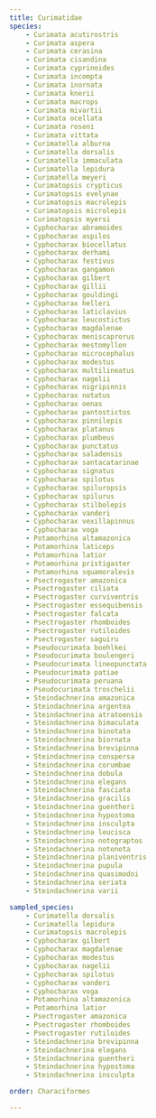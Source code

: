 ```yaml
---
title: Curimatidae
species:
    - Curimata acutirostris
    - Curimata aspera
    - Curimata cerasina
    - Curimata cisandina
    - Curimata cyprinoides
    - Curimata incompta
    - Curimata inornata
    - Curimata knerii
    - Curimata macrops
    - Curimata mivartii
    - Curimata ocellata
    - Curimata roseni
    - Curimata vittata
    - Curimatella alburna
    - Curimatella dorsalis
    - Curimatella immaculata
    - Curimatella lepidura
    - Curimatella meyeri
    - Curimatopsis crypticus
    - Curimatopsis evelynae
    - Curimatopsis macrolepis
    - Curimatopsis microlepis
    - Curimatopsis myersi
    - Cyphocharax abramoides
    - Cyphocharax aspilos
    - Cyphocharax biocellatus
    - Cyphocharax derhami
    - Cyphocharax festivus
    - Cyphocharax gangamon
    - Cyphocharax gilbert
    - Cyphocharax gillii
    - Cyphocharax gouldingi
    - Cyphocharax helleri
    - Cyphocharax laticlavius
    - Cyphocharax leucostictus
    - Cyphocharax magdalenae
    - Cyphocharax meniscaprorus
    - Cyphocharax mestomyllon
    - Cyphocharax microcephalus
    - Cyphocharax modestus
    - Cyphocharax multilineatus
    - Cyphocharax nagelii
    - Cyphocharax nigripinnis
    - Cyphocharax notatus
    - Cyphocharax oenas
    - Cyphocharax pantostictos
    - Cyphocharax pinnilepis
    - Cyphocharax platanus
    - Cyphocharax plumbeus
    - Cyphocharax punctatus
    - Cyphocharax saladensis
    - Cyphocharax santacatarinae
    - Cyphocharax signatus
    - Cyphocharax spilotus
    - Cyphocharax spiluropsis
    - Cyphocharax spilurus
    - Cyphocharax stilbolepis
    - Cyphocharax vanderi
    - Cyphocharax vexillapinnus
    - Cyphocharax voga
    - Potamorhina altamazonica
    - Potamorhina laticeps
    - Potamorhina latior
    - Potamorhina pristigaster
    - Potamorhina squamoralevis
    - Psectrogaster amazonica
    - Psectrogaster ciliata
    - Psectrogaster curviventris
    - Psectrogaster essequibensis
    - Psectrogaster falcata
    - Psectrogaster rhomboides
    - Psectrogaster rutiloides
    - Psectrogaster saguiru
    - Pseudocurimata boehlkei
    - Pseudocurimata boulengeri
    - Pseudocurimata lineopunctata
    - Pseudocurimata patiae
    - Pseudocurimata peruana
    - Pseudocurimata troschelii
    - Steindachnerina amazonica
    - Steindachnerina argentea
    - Steindachnerina atratoensis
    - Steindachnerina bimaculata
    - Steindachnerina binotata
    - Steindachnerina biornata
    - Steindachnerina brevipinna
    - Steindachnerina conspersa
    - Steindachnerina corumbae
    - Steindachnerina dobula
    - Steindachnerina elegans
    - Steindachnerina fasciata
    - Steindachnerina gracilis
    - Steindachnerina guentheri
    - Steindachnerina hypostoma
    - Steindachnerina insculpta
    - Steindachnerina leucisca
    - Steindachnerina notograptos
    - Steindachnerina notonota
    - Steindachnerina planiventris
    - Steindachnerina pupula
    - Steindachnerina quasimodoi
    - Steindachnerina seriata
    - Steindachnerina varii

sampled_species:
    - Curimatella dorsalis
    - Curimatella lepidura
    - Curimatopsis macrolepis
    - Cyphocharax gilbert
    - Cyphocharax magdalenae
    - Cyphocharax modestus
    - Cyphocharax nagelii
    - Cyphocharax spilotus
    - Cyphocharax vanderi
    - Cyphocharax voga
    - Potamorhina altamazonica
    - Potamorhina latior
    - Psectrogaster amazonica
    - Psectrogaster rhomboides
    - Psectrogaster rutiloides
    - Steindachnerina brevipinna
    - Steindachnerina elegans
    - Steindachnerina guentheri
    - Steindachnerina hypostoma
    - Steindachnerina insculpta

order: Characiformes

---
```

